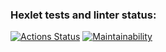 ### Hexlet tests and linter status:
[![Actions Status](https://github.com/Luffy-Strike/frontend-project-44/workflows/hexlet-check/badge.svg)](https://github.com/Luffy-Strike/frontend-project-44/actions)
[![Maintainability](https://api.codeclimate.com/v1/badges/15cc259bc610fa3a8186/maintainability)](https://codeclimate.com/github/Luffy-Strike/frontend-project-44/maintainability)